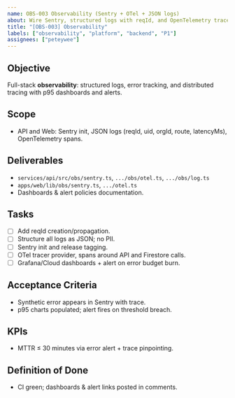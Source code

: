 ```yaml
---
name: OBS-003 Observability (Sentry + OTel + JSON logs)
about: Wire Sentry, structured logs with reqId, and OpenTelemetry traces + dashboards
title: "[OBS-003] Observability"
labels: ["observability", "platform", "backend", "P1"]
assignees: ["peteywee"]
---
```


## Objective

Full-stack **observability**: structured logs, error tracking, and distributed tracing with p95 dashboards and alerts.

## Scope

- API and Web: Sentry init, JSON logs (reqId, uid, orgId, route, latencyMs), OpenTelemetry spans.

## Deliverables

- `services/api/src/obs/sentry.ts`, `.../obs/otel.ts`, `.../obs/log.ts`
- `apps/web/lib/obs/sentry.ts`, `.../otel.ts`
- Dashboards & alert policies documentation.

## Tasks

- [ ] Add reqId creation/propagation.
- [ ] Structure all logs as JSON; no PII.
- [ ] Sentry init and release tagging.
- [ ] OTel tracer provider, spans around API and Firestore calls.
- [ ] Grafana/Cloud dashboards + alert on error budget burn.

## Acceptance Criteria

- Synthetic error appears in Sentry with trace.
- p95 charts populated; alert fires on threshold breach.

## KPIs

- MTTR ≤ 30 minutes via error alert + trace pinpointing.

## Definition of Done

- CI green; dashboards & alert links posted in comments.

